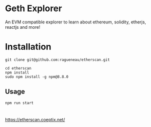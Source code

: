 # Geth Explorer

An EVM compatible explorer to learn about ethereum, solidity, etherjs, reactjs and more!

# Installation

```
git clone git@github.com:ragueneau/etherscan.git
```
```
cd etherscan
npm install
sudo npm install -g npm@8.8.0
```
## Usage
```
npm run start
```


# 
https://etherscan.coeptix.net/
